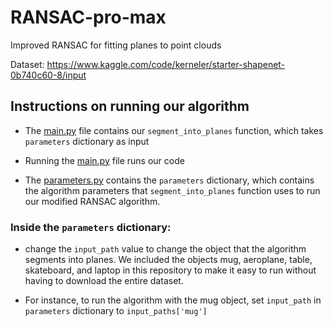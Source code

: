 # RANSAC-pro-max
Improved RANSAC for fitting planes to point clouds




Dataset: https://www.kaggle.com/code/kerneler/starter-shapenet-0b740c60-8/input


## Instructions on running our algorithm

- The [main.py](main.py) file contains our `segment_into_planes` function, which takes `parameters` dictionary as input

- Running the [main.py](main.py) file runs our code
- The [parameters.py](parameters.py) contains the `parameters` dictionary, which contains the algorithm parameters that `segment_into_planes` function uses to run our modified RANSAC algorithm.

### Inside the `parameters` dictionary:

- change the `input_path` value to change the object that the algorithm segments into planes. We included the objects mug, aeroplane, table, skateboard, and laptop in this repository to make it easy to run without having to download the entire dataset.

- For instance, to run the algorithm with the mug object, set `input_path` in `parameters` dictionary to `input_paths['mug']`



